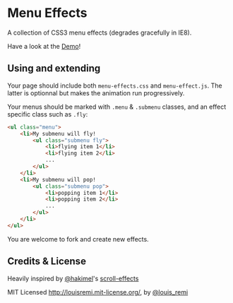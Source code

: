 Menu Effects
==============

A collection of CSS3 menu effects (degrades gracefully in IE8).

Have a look at the [Demo](http://louisremi.github.com/menu-effects/)!

Using and extending
-------------------

Your page should include both `menu-effects.css` and `menu-effect.js`. The latter is optionnal but makes the animation run progressively.

Your menus should be marked with `.menu` & `.submenu` classes, and an effect specific class such as `.fly`:

```html
<ul class="menu">
	<li>My submenu will fly!
		<ul class="submenu fly">
			<li>flying item 1</li>
			<li>flying item 2</li>
			...
		</ul>
	</li>
	<li>My submenu will pop!
		<ul class="submenu pop">
			<li>popping item 1</li>
			<li>popping item 2</li>
			...
		</ul>
	</li>
</ul>
```

You are welcome to fork and create new effects.

Credits & License
-----------------

Heavily inspired by [@hakimel](http://twitter.com/hakimel)'s [scroll-effects](http://lab.hakim.se/scroll-effects)

MIT Licensed http://louisremi.mit-license.org/, by [@louis_remi](http://twitter.com/louis_remi)